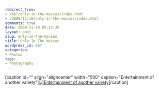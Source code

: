 ```yaml
---
redirect_from:
- /667/only-in-the-movies/index.html
- /2009/11/18/only-in-the-movies/index.html
comments: true
date: 2009-11-18 08:14:38
layout: post
slug: only-in-the-movies
title: Only In The Movies
wordpress_id: 667
categories:
- Photos
tags:
- Photography
---
```


[caption id="" align="aligncenter" width="500" caption="Entertainment of another variety"][![Entertainment of another variety](http://farm4.static.flickr.com/3486/3883622144_7897e2b92d.jpg)](http://farm4.static.flickr.com/3486/3883622144_7897e2b92d.jpg)[/caption] 
